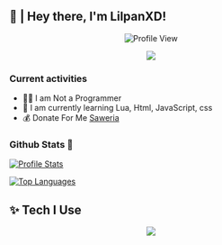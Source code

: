 ## **👋  |  Hey there, I'm LilpanXD!**
</p>
<p align="center">
  <img src="https://komarev.com/ghpvc/?username=LilpanXD&label=Profile%20views&color=blueviolet&style=flat" alt="Profile View" />
</p>
<p align="center"><img src="https://count.getloli.com/get/@nazedev-github-readme?theme=rule34" /></p>

### Current activities 
- 👨‍💻 I am Not a Programmer
- 🌱 I am currently learning Lua, Html, JavaScript, css
-   💰 Donate For Me [Saweria](https://saweria.co/LilpanXD) 

### Github Stats 🚀
[![Profile Stats](https://github-readme-stats.vercel.app/api?username=3324343&theme=blue-green)](#-statistics)

[![Top Languages](https://github-readme-stats.vercel.app/api/top-langs/?username=3324343&theme=blue-green)](#-statistics)

##  **✨ Tech I Use**
<p align="center">
  <a href="https://lilpanxd.vercel.app">
    <img src="https://skillicons.dev/icons?i=html,css,javascript,lua,github&perline=8" />
  </a>
